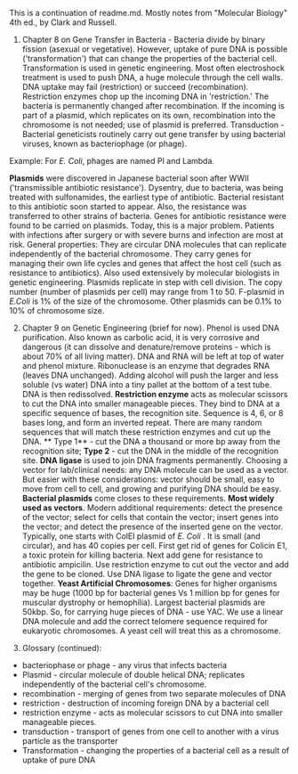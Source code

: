 This is a continuation of readme.md. Mostly notes from "Molecular Biology" 4th ed., by Clark and Russell.
1. Chapter 8 on Gene Transfer in Bacteria - Bacteria divide by binary fission (asexual or vegetative). However, uptake of pure DNA
is possible ('transformation') that can change the properties of the bacterial cell. Transformation is used in genetic engineering.
Most often electroshock treatment is used to push DNA, a huge molecule through the cell walls. DNA uptake may fail (restriction) or 
succeed (recombination). Restriction enzymes chop up the incoming DNA in 'restriction.' The bacteria is permanently changed after 
recombination. If the incoming is part of a plasmid, which replicates on its own, recombination into the chromosome is not needed; 
use of plasmid is preferred. Transduction - Bacterial geneticists routinely carry out gene transfer by using bacterial viruses, known as bacteriophage
(or phage). 

Example: For *E. Coli*, phages are named PI and Lambda. 

**Plasmids** were discovered in Japanese bacterial soon after WWII ('transmissible antibiotic resistance'). Dysentry, due to bacteria, was being treated with sulfonamides, the earliest type of antibiotic. Bacterial resistant to this antibiotic soon started to appear. Also, the resistance was transferred to other strains of bacteria. Genes for antibiotic resistance were found to be carried on plasmids. Today, this is a major problem. Patients with infections after surgery or with severe burns and infection are most at risk. General properties: They are circular DNA molecules that can replicate independently of the bacterial chromosome. They carry genes for managing their own life cycles and genes that affect the host cell (such as resistance to antibiotics). Also used extensively by molecular biologists in genetic engineering. Plasmids replicate in step with cell division. The copy number (number of plasmids per cell) may range from 1 to 50. F-plasmid in *E.Coli* is 1% of the size of the chromosome. Other plasmids can be 0.1% to 10% of chromosome size. 

2. Chapter 9 on Genetic Engineering (brief for now). Phenol is used DNA purification. Also known as carbolic acid, it is very corrosive and dangerous (it can dissolve and denature/remove proteins - which is about 70% of all living matter). DNA and RNA will be left at top of water and phenol mixture. Ribonuclease is an enzyme that degrades RNA (leaves DNA unchanged). Adding alcohol will push the larger and less soluble (vs water) DNA into a tiny pallet at the bottom of a test tube. DNA is then redissolved. **Restriction enzyme** acts as molecular scissors to cut the DNA into smaller manageable pieces. They bind to DNA at a specific sequence of bases, the recognition site. Sequence is 4, 6, or 8 bases long, and form an inverted repeat. There are many random sequences that will match these restriction enzymes and cut up the DNA. ** Type 1** - cut the DNA a thousand or more bp away from the recognition site; **Type 2** - cut the DNA in the middle of the recognition site. **DNA ligase** is used to join DNA fragments permanently. Choosing a vector for lab/clinical needs: any DNA molecule can be used as a vector. But easier with these considerations: vector should be small, easy to move from cell to cell, and growing and purifying DNA should be easy. **Bacterial plasmids** come closes to these requirements. **Most widely used as vectors**. Modern additional requirements: detect the presence of the vector; select for cells that contain the vector; insert genes into the vector; and detect the presence of the inserted gene on the vector. Typically, one starts with ColEI plasmid of *E. Coli* . It is small (and circular), and has 40 copies per cell. First get rid of genes for Colicin E1, a toxic protein for killing bacteria. Next add gene for resistance to antibiotic ampicilin. Use restriction enzyme to cut out the vector and add the gene to be cloned. Use DNA ligase to ligate the gene and vector together. **Yeast Artificial Chromosomes**: Genes for higher organisms may be huge (1000 bp for bacterial genes Vs 1 million bp for genes for muscular dystrophy or hemophilia). Largest bacterial plasmids are 50kbp. So, for carrying huge pieces of DNA - use YAC. We use a linear DNA molecule and add the correct telomere sequence required for eukaryotic chromosomes. A yeast cell will treat this as a chromosome. 


12.  Glossary (continued): 
* bacteriophase or phage - any virus that infects bacteria
* Plasmid - circular molecule of double helical DNA; replicates independently of the bacterial cell's chromosome. 
* recombination - merging of genes from two separate molecules of DNA
* restriction - destruction of incoming foreign DNA by a bacterial cell
* restriction enzyme - acts as molecular scissors to cut DNA into smaller manageable pieces. 
* transduction - transport of genes from one cell to another with a virus particle as the transporter
* Transformation - changing the properties of a bacterial cell as a result of uptake of pure DNA
